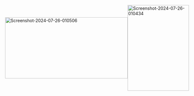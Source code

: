 <div style="display: flex; justify-content: space-around; align-items: center;">
    <a href="https://ibb.co/DG7zLBh" style="display: flex; justify-content: space-between; align-items: center;">
        <img width="400" height="200" src="https://i.ibb.co/VHvJ3FR/Screenshot-2024-07-26-010506.png" alt="Screenshot-2024-07-26-010506"/>
    </a>
    <a href="https://imgbb.com/" style="display: flex; justify-content: space-around; align-items: center;">
        <img width="200" height="280" src="https://i.ibb.co/j9tNCC2/Screenshot-2024-07-26-010434.png" alt="Screenshot-2024-07-26-010434"/>
    </a>
</div>
